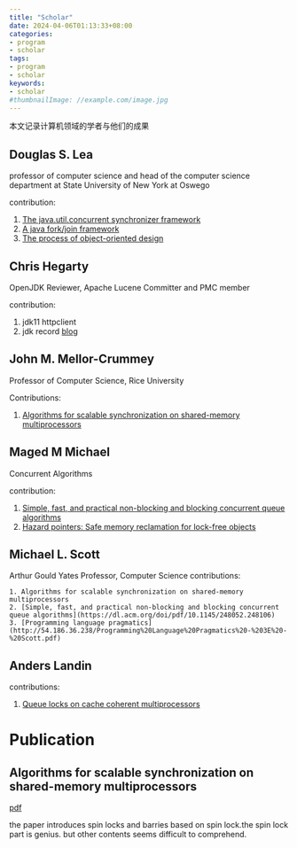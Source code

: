 ```yaml
---
title: "Scholar"
date: 2024-04-06T01:13:33+08:00
categories:
- program
- scholar
tags:
- program
- scholar
keywords:
- scholar
#thumbnailImage: //example.com/image.jpg
---
```

本文记录计算机领域的学者与他们的成果
<!--more-->





## Douglas S. Lea 
professor of computer science and  head of the computer science department at State University of New York at Oswego

contribution:
1. [The java.util.concurrent synchronizer framework](https://www.sciencedirect.com/science/article/pii/S0167642305000663)
2. [ A java fork/join framework](https://dl.acm.org/doi/pdf/10.1145/337449.337465)
3. [The process of object-oriented design](https://dl.acm.org/doi/pdf/10.1145/141937.141942)

## Chris Hegarty 
OpenJDK Reviewer, Apache Lucene Committer and PMC member

contribution: 
1. jdk11 httpclient
2. jdk record
[blog](https://inside.java/u/ChrisHegarty/)





## John M. Mellor-Crummey

Professor of Computer Science, Rice University

Contributions:
1. [Algorithms for scalable synchronization on shared-memory multiprocessors](https://dl.acm.org/doi/pdf/10.1145/103727.103729)


 
## Maged M Michael
Concurrent Algorithms

contribution:
1. [Simple, fast, and practical non-blocking and blocking concurrent queue algorithms](https://dl.acm.org/doi/pdf/10.1145/248052.248106)
2. [Hazard pointers: Safe memory reclamation for lock-free objects](https://www.tsingfun.com/uploadfile/2022/0224/Hazard%20Pointers.pdf)

## Michael L. Scott
Arthur Gould Yates Professor, Computer Science
contributions:
```
1. Algorithms for scalable synchronization on shared-memory multiprocessors
2. [Simple, fast, and practical non-blocking and blocking concurrent queue algorithms](https://dl.acm.org/doi/pdf/10.1145/248052.248106)
3. [Programming language pragmatics](http://54.186.36.238/Programming%20Language%20Pragmatics%20-%203E%20-%20Scott.pdf)
```
    

 

## Anders Landin

contributions:
1. [Queue locks on cache coherent multiprocessors](https://citeseerx.ist.psu.edu/document?repid=rep1&type=pdf&doi=f20bb59b95d2eb95013d386cde3f8969ffd7f0b7)


# Publication

## Algorithms for scalable synchronization on shared-memory multiprocessors
[pdf](https://dl.acm.org/doi/pdf/10.1145/103727.103729)

the paper introduces spin locks and barries based on spin lock.the spin lock part is genius. but other contents seems difficult to comprehend.